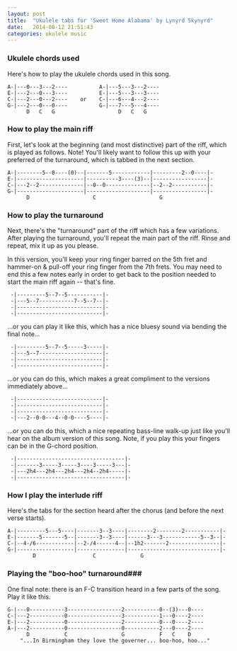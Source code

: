 ```yaml
---
layout: post
title:  "Ukulele tabs for 'Sweet Home Alabama' by Lynyrd Skynyrd"
date:   2014-08-12 21:51:43
categories: ukulele music
---
```


### Ukulele chords used

Here's how to play the ukulele chords used in this song.

    A-|---0---3---2----          A-|---5---3---2----
    E-|---2---0---3----          E-|---5---3---3----
    C-|---2---0---2----    or    C-|---6---4---2----
    G-|---2---0---0----          G-|---7---5---4----
          D   C   G                    D   C   G

### How to play the main riff

First, let's look at the beginning (and most distinctive) part of the riff, which is played as follows. Note! You'll likely want to follow this up with your preferred of the turnaround, which is tabbed in the next section.

    A-|--------5--0----(0)--|-------5------------|---------2--0----|-
    E-|---------------------|----------3----(3)--|-----------------|-
    C-|---2--2--------------|--0--0--------------|--2--2-----------|- 
    G-|---------------------|--------------------|-----------------|-
          D                    C                    G 

### How to play the turnaround

Next, there's the "turnaround" part of the riff which has a few variations. After playing the turnaround, you'll repeat the main part of the riff. Rinse and repeat, mix it up as you please.

In this version, you'll keep your ring finger barred on the 5th fret and hammer-on & pull-off your ring finger from the 7th frets. You may need to end this a few notes early in order to get back to the position needed to start the main riff again -- that's fine.

     -|---------5--7--5-----------|-
     -|---5--7-----------7--5--7--|-
     -|---------------------------|-
     -|---------------------------|-

...or you can play it like this, which has a nice bluesy sound via bending the final note...

     -|---------5--7--5-----3-----|-
     -|---5--7--------------------|-
     -|---------------------------|-
     -|---------------------------|-

...or you can do this, which makes a great compliment to the versions immediately above...

     -|---------------------------|-
     -|---------------------------|-
     -|---------------------------|-
     -|---2--0-0---4--0-0----5----|-

...or you can do this, which a nice repeating bass-line walk-up just like you'll hear on the album version of this song. Note, if you play this your fingers can be in the G-chord position.

     -|----------------------------------|-
     -|-------3-----3-----3----3-----3---|-
     -|---2h4---2h4---2h4---2h4--2h4-----|-
     -|----------------------------------|-

### How I play the interlude riff

Here's the tabs for the section heard after the chorus (and before the next verse starts).

    A-|---------5---5----|-------3--3----|--------2--------2-----------|-
    E-|-------5-------5--|-------3--3----|------3---3------------5--3--|-
    C-|--4-/6------------|--2-/4------4--|--1h2-------2----------------|-
    G-|------------------|---------------|-----------------------------|-
            D                  C              G 

### Playing the "boo-hoo" turnaround###

One final note: there is an F-C transition heard in a few parts of the song. Play it like this.

    G-|---0-----------3-----------------2-----------0--(3)---0----
    C-|---2-----------0-----------------3-----------1---0----2----
    E-|---2-----------0-----------------2-----------0---0----2----
    A-|---2-----------0-----------------0-----------2---0----2----
          D           C                 G           F   C    D     
        "...In Birmingham they love the governer... boo-hoo, hoo..."